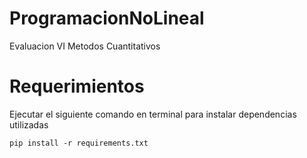 # ProgramacionNoLineal
Evaluacion VI Metodos Cuantitativos

# Requerimientos
Ejecutar el siguiente comando en terminal para instalar dependencias utilizadas
```
pip install -r requirements.txt
```
